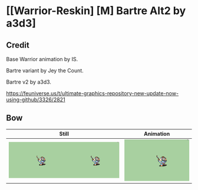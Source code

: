 # [\[Warrior-Reskin\] \[M\] Bartre Alt2 by a3d3]

## Credit

Base Warrior animation by IS. 

Bartre variant by Jey the Count.

Bartre v2 by a3d3.

https://feuniverse.us/t/ultimate-graphics-repository-new-update-now-using-github/3326/2821

## Bow

| Still | Animation |
| :---: | :-------: |
| ![Bow still](./Bow_000.png) | ![Bow animation](./Bow.gif) |
